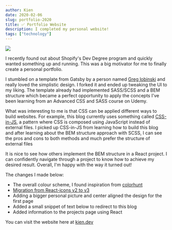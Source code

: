 ```yaml
---
author: Kien
date: 2020-02-06
slug: portfolio-2020
title: ✅ Portfolio Website
description: I completed my personal website!
tags: ["technology"]
---
```


[<img src="/kienwebsite.png">](https://www.kien.dev)

I recently found out about Shopify's Dev Degree program and quickly wanted something up and running. This was a big motivator for me to finally create a personal portfolio.

I stumbled on a template from Gatsby by a person named <a href="https://github.com/greglobinski/www.greglobinski.com" target="_blank">Greg lobinski</a> and really loved the simplistic design. I forked it and ended up tweaking the UI to my liking. The template already had implemented SASS/SCSS and a BEM structure which became a perfect opportunity to apply the concepts I've been learning from an Advanced CSS and SASS course on Udemy.

What was interesting to me is that CSS can be applied different ways to build websites. For example, this blog currently uses something called <a href="https://reactjs.org/docs/faq-styling.html" target="_blank">CSS-in-JS</a>, a pattern where CSS is composed using JavaScript instead of external files. I picked up CSS-in-JS from learning how to build this blog and after learning about the BEM structure approach with SCSS, I can see the pros and cons to both methods and much prefer the structure of external files

It is nice to see how others implement the BEM structure in a React project. I can confidently navigate through a project to know how to achieve my desired result. Overall, I'm happy with the way it turned out!

The changes I made below:

- The overall colour scheme, I found inspiration from <a href="https://colorhunt.co/" target="_blank">colorhunt</a>
- <a href="https://github.com/react-icons/react-icons" target="_blank">Migration from React-icons v2 to v3 </a>
- Adding a bigger personal picture and center aligned the design for the first page
- Added a small snippet of text below to redirect to this blog
- Added information to the projects page using React

You can visit the website here at [kien.dev](https://www.kien.dev)
